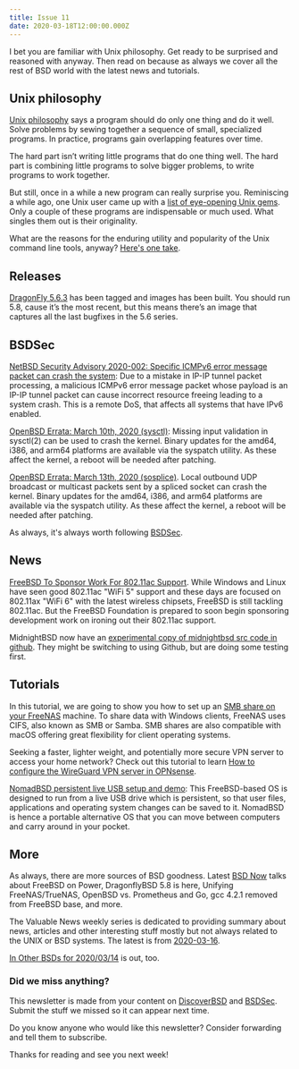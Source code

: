 ```yaml
---
title: Issue 11
date: 2020-03-18T12:00:00.000Z
---
```


 I bet you are familiar with Unix philosophy. Get ready to be surprised and reasoned with anyway. Then read on because as always we cover all the rest of BSD world with the latest news and tutorials.

<!-- more -->

## Unix philosophy

[Unix philosophy](https://www.johndcook.com/blog/2010/06/30/where-the-unix-philosophy-breaks-down/?utm_source=bsdweekly) says a program should do only one thing and do it well. Solve problems by sewing together a sequence of small, specialized programs. In practice, programs gain overlapping features over time.

The hard part isn’t writing little programs that do one thing well. The hard part is combining little programs to solve bigger problems, to write programs to work together.

But still, once in a while a new program can really surprise you. Reminiscing a while ago, one Unix user came up with a [list of eye-opening Unix gems](https://minnie.tuhs.org/pipermail/tuhs/2020-March/020664.html?utm_source=bsdweekly). Only a couple of these programs are indispensable or much used. What singles them out is their originality.

What are the reasons for the enduring utility and popularity of the Unix command line tools, anyway? [Here's one take](https://www.spinellis.gr/blog/20200316/?utm_source=bsdweekly).

## Releases

[DragonFly 5.6.3](https://www.dragonflydigest.com/2020/03/11/24278.html?utm_source=bsdweekly) has been tagged and images has been built. You should run 5.8, cause it’s the most recent, but this means there’s an image that captures all the last bugfixes in the 5.6 series.

## BSDSec

[NetBSD Security Advisory 2020-002: Specific ICMPv6 error message packet can crash the system](https://bsdsec.net/articles/netbsd-security-advisory-2020-002-specific-icmpv6-error-message-packet-can-crash-the-system?utm_source=bsdweekly): Due to a mistake in IP-IP tunnel packet processing, a malicious ICMPv6 error message packet whose payload is an IP-IP tunnel packet can cause incorrect resource freeing leading to a system crash. This is a remote DoS, that affects all systems that have IPv6 enabled.

[OpenBSD Errata: March 10th, 2020 (sysctl)](https://bsdsec.net/articles/openbsd-errata-march-10th-2020-sysctl?utm_source=bsdweekly): Missing input validation in sysctl(2) can be used to crash the kernel. Binary updates for the amd64, i386, and arm64 platforms are available via the syspatch utility. As these affect the kernel, a reboot will be needed after patching.

[OpenBSD Errata: March 13th, 2020 (sosplice)](https://bsdsec.net/articles/openbsd-errata-march-13th-2020-sosplice?utm_source=bsdweekly). Local outbound UDP broadcast or multicast packets sent by a spliced socket can crash the kernel. Binary updates for the amd64, i386, and arm64 platforms are available via the syspatch utility. As these affect the kernel, a reboot will be needed after patching.

As always, it's always worth following [BSDSec](https://bsdsec.net).

## News

[FreeBSD To Sponsor Work For 802.11ac Support](https://www.phoronix.com/scan.php?page=news_item&px=802.11ac-FreeBSD-Sponsor&utm_source=bsdweekly). While Windows and Linux have seen good 802.11ac "WiFi 5" support and these days are focused on 802.11ax "WiFi 6" with the latest wireless chipsets, FreeBSD is still tackling 802.11ac. But the FreeBSD Foundation is prepared to soon begin sponsoring development work on ironing out their 802.11ac support.

MidnightBSD now have an [experimental copy of midnightbsd src code in github](https://github.com/MidnightBSD/src?utm_source=bsdweekly). They might be switching to using Github, but are doing some testing first.

## Tutorials

In this tutorial, we are going to show you how to set up an [SMB share on your FreeNAS](https://www.ixsystems.com/blog/windows-smb-shares-on-freenas/?utm_source=bsdweekly) machine. To share data with Windows clients, FreeNAS uses CIFS, also known as SMB or Samba. SMB shares are also compatible with macOS offering great flexibility for client operating systems.

Seeking a faster, lighter weight, and potentially more secure VPN server to access your home network? Check out this tutorial to learn [How to configure the WireGuard VPN server in OPNsense](https://homenetworkguy.com/how-to/configure-wireguard-opnsense/?utm_source=bsdweekly).

[NomadBSD persistent live USB setup and demo](https://www.youtube.com/watch?v=NM0oou1KYY8&utm_source=bsdweekly): This FreeBSD-based OS is designed to run from a live USB drive which is persistent, so that user files, applications and operating system changes can be saved to it. NomadBSD is hence a portable alternative OS that you can move between computers and carry around in your pocket.

## More

As always, there are more sources of BSD goodness. Latest [BSD Now](https://www.youtube.com/watch?v=6gx0b5-zQyw&utm_source=bsdweekly) talks about FreeBSD on Power, DragonflyBSD 5.8 is here, Unifying FreeNAS/TrueNAS, OpenBSD vs. Prometheus and Go, gcc 4.2.1 removed from FreeBSD base, and more.

The Valuable News weekly series is dedicated to providing summary about news, articles and other interesting stuff mostly but not always related to the UNIX or BSD systems. The latest is from [2020-03-16](https://vermaden.wordpress.com/2020/03/16/valuable-news-2020-03-16/?utm_source=bsdweekly).

[In Other BSDs for 2020/03/14](https://www.dragonflydigest.com/2020/03/14/24272.html?utm_source=bsdweekly) is out, too.

### Did we miss anything?

This newsletter is made from your content on [DiscoverBSD](https://discoverbsd.com) and [BSDSec](https://bsdsec.net). Submit the stuff we missed so it can appear next time.

Do you know anyone who would like this newsletter? Consider forwarding and tell them to subscribe.

Thanks for reading and see you next week!
